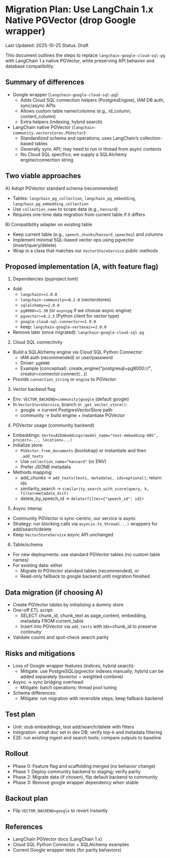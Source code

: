 # Migration Plan: Use LangChain 1.x Native PGVector (drop Google wrapper)

Last Updated: 2025-10-25
Status: Draft

This document outlines the steps to replace `langchain-google-cloud-sql-pg` with LangChain 1.x native PGVector, while preserving API behavior and database compatibility.

## Summary of differences

- Google wrapper (`langchain-google-cloud-sql-pg`):
  - Adds Cloud SQL connection helpers (PostgresEngine), IAM DB auth, sync/async APIs
  - Allows custom table name/columns (e.g., id_column, content_column)
  - Extra helpers (indexing, hybrid search)
- LangChain native PGVector (`langchain-community.vectorstores.PGVector`):
  - Standardized schema and operations; uses LangChain’s collection-based tables
  - Generally sync API; may need to run in thread from async contexts
  - No Cloud SQL specifics; we supply a SQLAlchemy engine/connection string

## Two viable approaches

A) Adopt PGVector standard schema (recommended)
- Tables: `langchain_pg_collection`, `langchain_pg_embedding`, `langchain_pg_embedding_collection`
- Use `collection_name` to scope data (e.g., `hansard`)
- Requires one-time data migration from current table if it differs

B) Compatibility adapter on existing table
- Keep current table (e.g., `speech_chunks`/`hansard_speeches`) and columns
- Implement minimal SQL-based vector ops using pgvector (insert/query/delete)
- Wrap in a class that matches our `VectorStoreService` public methods

## Proposed implementation (A, with feature flag)

1) Dependencies (pyproject.toml)
- Add:
  - `langchain>=1.0.0`
  - `langchain-community>=0.2.0` (vectorstores)
  - `sqlalchemy>=2.0.0`
  - `pg8000>=1.30` (or `asyncpg` if we choose async engine)
  - `pgvector>=0.2.5` (Python client for vector type)
  - `google-cloud-sql-connector>=1.9.0`
  - keep: `langchain-google-vertexai>=2.0.0`
- Remove later (once migrated): `langchain-google-cloud-sql-pg`

2) Cloud SQL connectivity
- Build a SQLAlchemy engine via Cloud SQL Python Connector:
  - IAM auth (recommended) or user/password
  - Driver: `pg8000`
  - Example (conceptual): create_engine("postgresql+pg8000://", creator=connector.connect(...))
- Provide `connection_string` or `engine` to PGVector

3) Vector backend flag
- Env: `VECTOR_BACKEND=community|google` (default google)
- In `VectorStoreService`, branch in `_get_vector_store()`:
  - google → current PostgresVectorStore path
  - community → build engine + instantiate PGVector

4) PGVector usage (community backend)
- Embeddings: `VertexAIEmbeddings(model_name="text-embedding-005", project=..., location=...)`
- Initialize store:
  - `PGVector.from_documents` (bootstrap) or instantiate and then `.add_texts`
  - Use `collection_name="hansard"` (or ENV)
  - Prefer JSONB metadata
- Methods mapping:
  - add_chunks → `add_texts(texts, metadatas, ids=optional)`; return ids
  - similarity_search → `similarity_search_with_score(query, k, filter=metadata_dict)`
  - delete_by_speech_id → `delete(filter={"speech_id": id})`

5) Async interop
- Community PGVector is sync-centric; our service is async
- Strategy: run blocking calls via `asyncio.to_thread(...)` wrappers for add/search/delete
- Keep `VectorStoreService` async API unchanged

6) Table/schema
- For new deployments: use standard PGVector tables (no custom table names)
- For existing data: either
  - Migrate to PGVector standard tables (recommended), or
  - Read-only fallback to google backend until migration finished

## Data migration (if choosing A)

- Create PGVector tables by initializing a dummy store
- One-off ETL script:
  - SELECT chunk_id, chunk_text as page_content, embedding, metadata FROM current_table
  - Insert into PGVector via `add_texts` with ids=chunk_id to preserve continuity
- Validate counts and spot-check search parity

## Risks and mitigations

- Loss of Google wrapper features (indices, hybrid search):
  - Mitigate: use PostgreSQL/pgvector indexes manually; hybrid can be added separately (tsvector + weighted combine)
- Async → sync bridging overhead:
  - Mitigate: batch operations; thread pool tuning
- Schema differences:
  - Mitigate: run migration with reversible steps; keep fallback backend

## Test plan

- Unit: stub embeddings, test add/search/delete with filters
- Integration: small doc set in dev DB; verify top-k and metadata filtering
- E2E: run existing ingest and search tools; compare outputs to baseline

## Rollout

- Phase 0: Feature flag and scaffolding merged (no behavior change)
- Phase 1: Deploy community backend to staging; verify parity
- Phase 2: Migrate data (if chosen), flip default backend to community
- Phase 3: Remove google wrapper dependency when stable

## Backout plan
- Flip `VECTOR_BACKEND=google` to revert instantly

## References
- LangChain PGVector docs (LangChain 1.x)
- Cloud SQL Python Connector + SQLAlchemy examples
- Current Google wrapper tests (for parity behaviors)
